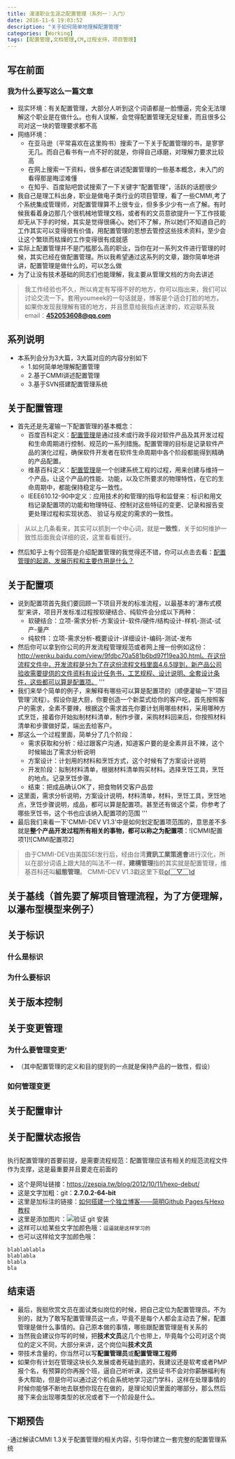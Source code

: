 ```yaml
---
title: 漫漫职业生涯之配置管理（系列一：入门）
date: 2016-11-6 19:03:52
description: "关于如何简单地理解配置管理"
categories: [Working]
tags: [配置管理,文档管理,CM,过程支持，项目管理]
---
```



<!-- more -->


## 写在前面 

### 我为什么要写这么一篇文章

- 现实环境：有关配置管理，大部分人听到这个词语都是一脸懵逼，完全无法理解这个职业是在做什么。也有人误解，会觉得配置管理无足轻重，而且很多公司对这一块的管理要求都不高
- 网络环境：
	- 在亚马逊（平常喜欢在这里购书）搜索了一下关于配置管理的书，是寥寥无几。而自己看书有一点不好的就是，你得自己琢磨，对理解力要求比较高
	- 在网上搜索一下资料，很多都在讲述配置管理的一些基本概念，未入门的看得那是晦涩难懂
	- 在知乎、百度贴吧尝试搜索了一下关键字“配置管理”，活跃的话题很少
- 我自己是理工科出身，职业是做电子类行业的项目管理，看了一些CMMI,考了个系统集成管理师，对配置管理算不上很专业，但多多少少有一点了解。有时候我看着身边那几个很机械地管理文档，或者有的文员意欲提升一下工作技能却无从下手的时候，其实是觉得很痛心。她们不了解，所以她们不知道自己的工作其实可以变得很有价值，用配置管理的思想去管控这些技术资料，至少会让这个繁琐而枯燥的工作变得很有成就感
- 实际上配置管理并不是门槛那么高的职业，当你在对一系列文件进行管理的时候，其实已经在做配置管理。所以我希望通过这系列的文章，跟你简单地讲讲，配置管理是做什么的，可以怎么做
- 为了让没有技术基础的同志们也能理解，我主要从管理文档的方向去讲述

> 我工作经验也不久，所以肯定有写得不好的地方，你可以指出来，我们可以讨论交流一下。套用youmeek的一句话就是，博客是个适合打脸的地方。如果你发现我理解有错的地方，并且愿意给我指点迷津的，欢迎联系我email：**452053608@qq.com**

## 系列说明
- 本系列会分为3大篇，3大篇对应的内容分别如下
	- 1.如何简单地理解配置管理
	- 2.基于CMMI讲述配置管理
	- 3.基于SVN搭建配置管理系统

## 关于配置管理

- 首先还是先灌输一下配置管理的基本概念：
	- 百度百科定义：[配置管理](http://baike.baidu.com/link?url=LiT1QsAwa3d929efYNCvB7a5-knpHls4HPcOrCz_e6b6g988EMvRgOWHPIRT4iQKaiDA8GFdZ0hfh5Ed_I_PWgcNrTw9cF7_Gc6c_286yRUUaU1BTctqG-mnPB6R668L)是通过技术或行政手段对软件产品及其开发过程和生命周期进行控制、规范的一系列措施。配置管理的目标是记录软件产品的演化过程，确保软件开发者在软件生命周期中各个阶段都能得到精确的产品配置。
	- 维基百科定义：[配置管理](https://zh.wikipedia.org/wiki/%E7%B5%84%E6%85%8B%E7%AE%A1%E7%90%86)是一个创建系统工程的过程，用来创建与维持一个产品，让这个产品的性能、功能，以及它所要求的物理特性，在它的生命周期中，都能保持稳定与一致性。
	- IEEE610.12-90中定义：应用技术的和管理的指导和监督来：标识和用文档记录配置项的功能和物理特征、控制对这些特征的变更、记录和报告变更处理过程和实现状态、 验证与规定的需求的一致性。
>从以上几条看来，其实可以抓到一个中心词，就是**一致性**，关于如何维护一致性后面我会详细的说，这里看看就行。

- 然后知乎上有个回答是介绍配置管理的我觉得还不错，你可以点击去看：[配置管理的起源、发展历程和主要作用是什么？](https://www.zhihu.com/question/20621014)

## 关于配置项
- 说到配置项首先我们要回顾一下项目开发的标准流程，以最基本的'瀑布式模型'来讲，项目开发标准过程按软硬结合、纯软件会分成以下两种：
	- 软硬结合：立项-需求分析-方案设计-软件/硬件/结构设计-样机-测试-试产-量产
	- 纯软件：立项-需求分析-概要设计-详细设计-编码-测试-发布
- 然后你可以拿到你公司的开发流程管理规范或者网上搜一份例如这份：http://wenku.baidu.com/view/9fdbc70a581b6bd97f19ea30.html。在这份流程文件中，开发流程是分为了在这份流程文档里面4.6.5提到，新产品公司验收需要提供的文件资料有设计任务书，工艺规程、设计说明、全套设计条件，这些都可以算是配置项。
'''
- 我们来举个简单的例子，来解释有哪些可以算是配置项的（顺便灌输一下'项目管理'流程）。假设你是大厨，你要创造一个新菜式给你的客户吃，首先按照客户的需求，全素不要辣，根据这个需求首先你要计划用哪些材料，采用哪种方式烹饪，接着你开始拟制材料清单，制作步骤，采购材料回来后，你按照材料清单和步骤做好菜，端出去给客户。
- 那这么一个过程里面，简单分了几个阶段：
	- 需求获取和分析：经过跟客户沟通，知道客户要的是全素并且不辣，这个时候输出了需求分析说明
	- 方案设计：计划用的材料和烹饪方式，这个时候有了方案设计说明
	- 开发阶段：拟制材料清单，根据材料清单购买材料。选择烹饪工具，烹饪的地点。记录烹饪步骤。
	- 结束：把成品确认OK了，把食物转交客户品尝
- 这里面，需求分析说明，方案设计说明，材料清单，材料，烹饪工具，烹饪地点，烹饪步骤说明，成品，都可以算是配置项。甚至还有做这个菜，你参考了哪些烹饪书，这个书也应该纳入配置项的范围
'''
- 最后我们来看一下'CMMI-DEV V1.3'中是如何划定配置项范围的，意思差不多就是**整个产品开发过程所有相关的事物，都可以称之为配置项**：![CMMI配置项1]![CMMI配置项2]

>由于CMMI-DEV由美国SEI发行后，经由台湾**資訊工業策進會**进行汉化，所以在部分词语上跟大陆的叫法不一样，**建構管理**指的其实就是配置管理，维基百科还叫**組態管理**。
>CMMI-DEV V1.3戳这里下载[o(￣▽￣)d](http://pan.baidu.com/s/1i5a4EpB)

## 关于基线（首先要了解项目管理流程，为了方便理解，以瀑布型模型来例子）

## 关于标识

### 什么是标识

### 为什么要标识


## 关于版本控制

## 关于变更管理

### 为什么要管理变更‘
- （其中配置管理的定义和目的提到的一点就是保持产品的一致性，假设） 
### 如何管理变更


## 关于配置审计

## 关于配置状态报告

## 

执行配置管理的首要前提，是需要流程规范：配置管理应该有相关的规范流程文件作为支撑，这是最重要并且要走在前面的
- 这个是网址链接：<https://zespia.tw/blog/2012/10/11/hexo-debut/>
- 这是文字加粗：git：**2.7.0.2-64-bit**
- 这里是加标注的链接：[如何搭建一个独立博客——简明Github Pages与Hexo教程](http://www.jianshu.com/p/05289a4bc8b2)
- 这里是添加图片：![验证 git 安装](http://img.youmeek.com/2016/hexo-start-a-1.jpg)
- 这样可以给某些文字加颜色哦：`逗逼就是这样学习的`
- 也可以这样给文字加颜色哦：
``` 
blablablabla
blablabla
blabla
bla
```
## 结束语

- 最后，我挺欣赏文员在面试类似岗位的时候，把自己定位为配置管理员。不为别的，就为了敢写配置管理员这一点，毕竟不是每个人都会主动去了解，配置管理是做什么事情的。自己原本做的事情，哪些跟配置管理是有关系的
- 当然我会建议你写的时候，把**技术文员**这几个也带上，毕竟每个公司对这个岗位的定义不同，大部分来讲，这个岗位叫**技术文员**
- 带技术含量的，你当然可以写**配置管理员**或**配置管理工程师**
- 如果你有计划在管理这块长久发展或者死磕到底的，我建议还是软考或者PMP报个名，有预算的你再报个班，逼自己听听课，这些证书不会对你薪酬福利有多大帮助，但是你可以通过这个机会系统地学习这门学科，这样在处理事情的时候你能够不断地去联想你现在在做的，是理论知识里面的哪部分，那么然后接下来会出现哪类型的状况或者下一个阶段是什么。

## 下期预告

-通过解读CMMI 1.3关于配置管理的相关内容，引导你建立一套完整的配置管理系统 
